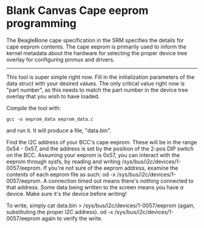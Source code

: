 # Blank Canvas Cape eeprom programming

The BeagleBone cape specification in the SRM specifies the details for cape eeprom contents.  The cape eeprom is primarily used to inform the kernel metadata about the hardware for selecting the proper device tree overlay for configuring pinmux and drivers.

-----------

This tool is super simple right now.  Fill in the initialization parameters of the data struct with your desired values.  The only critical value right now is "part number", as this needs to match the part number in the device tree overlay that you wish to have loaded.

Compile the tool with:

	gcc -o eeprom_data eeprom_data.c

and run it.  It will produce a file, "data.bin".

Find the I2C address of your BCC's cape eeprom.  These will be in the range 0x54 - 0x57, and the address is set by the position of the 2-pos DIP switch on the BCC.  Assuming your eeprom is 0x57, you can interact with the eeprom through sysfs, by reading and writing /sys/bus/i2c/devices/1-0057/eeprom.  If you're not sure of the eeprom address, examine the contents of each eeprom file as such: od -x /sys/bus/i2c/devices/1-0057/eeprom.  A connection timed out means there's nothing connected to that address.  Some data being written to the screen means you have *a* device.  Make sure it's *the* device before writing!

To write, simply cat data.bin > /sys/bus/i2c/devices/1-0057/eeprom (again, substituting the proper I2C address).   od -x /sys/bus/i2c/devices/1-0057/eeprom again to verify the write.
